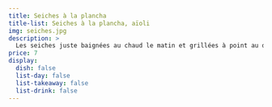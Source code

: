 ```yaml
---
title: Seiches à la plancha
title-list: Seiches à la plancha, aïoli
img: seiches.jpg
description: >
  Les seiches juste baignées au chaud le matin et grillées à point au dernier moment.
price: 7
display:
  dish: false
  list-day: false
  list-takeaway: false
  list-drink: false
---
```

